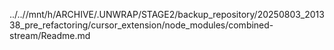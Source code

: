 ../..//mnt/h/ARCHIVE/.UNWRAP/STAGE2/backup_repository/20250803_201338_pre_refactoring/cursor_extension/node_modules/combined-stream/Readme.md